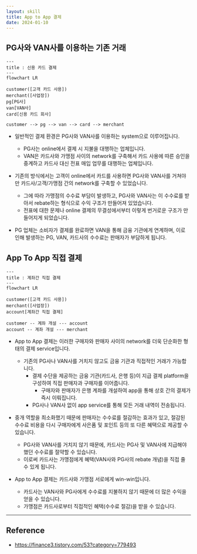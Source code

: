 ```yaml
---
layout: skill
title: App to App 결제
date: 2024-01-10
---
```



## PG사와 VAN사를 이용하는 기존 거래

```mermaid
---
title : 신용 카드 결제
---
flowchart LR

customer([고객 카드 사용])
merchant([사업장])
pg[PG사]
van[VAN사]
card[신용 카드 회사]

customer --> pg --> van --> card --> merchant
```

- 일반적인 결제 환경은 PG사와 VAN사를 이용하는 system으로 이루어집니다.
    - PG사는 online에서 결제 시 지불을 대행하는 업체입니다.
    - VAN은 카드사와 가맹점 사이의 network를 구축해서 카드 사용에 따른 승인을 중계하고 카드사 대신 전표 매입 업무를 대행하는 업체입니다.

- 기존의 방식에서는 고객이 online에서 카드를 사용하면 PG사와 VAN사를 거쳐야만 카드사/고객/가맹점 간의 network를 구축할 수 있었습니다.
    - 그에 따라 가맹점의 수수료 부담이 발생하고, PG사와 VAN사는 이 수수료를 받아서 rebate하는 형식으로 수익 구조가 만들어져 있었습니다.
    - 전표에 대한 문제나 online 결제의 무결성에서부터 이렇게 번거로운 구조가 만들어지게 되었습니다.

- PG 업체는 소비자가 결제를 완료하면 VAN을 통해 금융 기관에게 연계하며, 이로 인해 발생하는 PG, VAN, 카드사의 수수료는 판매자가 부담하게 됩니다.


## App To App 직접 결제

```mermaid
---
title : 계좌간 직접 결제
---
flowchart LR

customer([고객 카드 사용])
merchant([사업장])
account[계좌간 직접 결제]

customer -- 계좌 개설 --- account
account -- 계좌 개설 --- merchant
```

- App to App 결제는 이러한 구매자와 판매자 사이의 network를 더욱 단순화한 형태의 결제 service입니다.
    - 기존의 PG사나 VAN사를 거치지 않고도 금융 기관과 직접적인 거래가 가능합니다.
        - 결제 수단을 제공하는 금융 기관(카드사, 은행 등)이 지급 결제 platform을 구성하여 직접 판매자과 구매자를 이어줍니다.
            - 구매자와 판매자가 은행 계좌를 개설하여 app을 통해 상호 간의 결제가 즉시 이뤄집니다.
        - PG사나 VAN사 없이 app service를 통해 모든 거래 내역이 전송됩니다.

- 중개 역할을 최소화했기 때문에 판매자는 수수료를 절감하는 효과가 있고, 절감된 수수료 비용을 다시 구매자에게 사은품 및 포인트 등의 또 다른 혜택으로 제공할 수 있습니다.
    - PG사와 VAN사를 거치지 않기 때문에, 카드사는 PG사 및 VAN사에 지급해야 했던 수수료를 절약할 수 있습니다.
    - 이로써 카드사는 가맹점에게 혜택(VAN사와 PG사의 rebate 개념)을 직접 줄 수 있게 됩니다.

- App to App 결제는 카드사와 가맹점 서로에게 win-win입니다.
    - 카드사는 VAN사와 PG사에게 수수료를 지불하지 않기 때문에 더 많은 수익을 얻을 수 있습니다.
    - 가맹점은 카드사로부터 직접적인 혜택(수수료 절감)을 받을 수 있습니다.


---


## Reference

- <https://finance3.tistory.com/53?category=779493>
